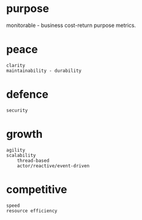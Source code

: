 # purpose
monitorable - business cost-return purpose metrics.

# peace
    clarity
    maintainability - durability

# defence
    security

# growth
    agility
    scalability
        thread-based
        actor/reactive/event-driven

# competitive
    speed
    resource efficiency